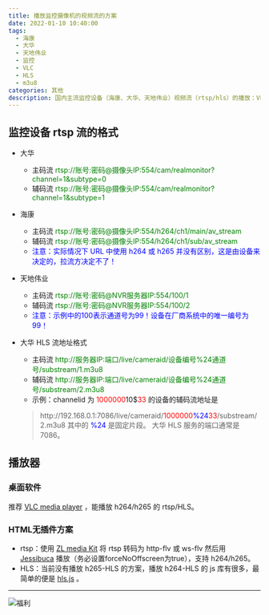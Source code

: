 ```yaml
---
title: 播放监控摄像机的视频流的方案
date: 2022-01-10 10:40:00
tags:
  - 海康
  - 大华
  - 天地伟业
  - 监控
  - VLC
  - HLS
  - m3u8
categories: 其他
description: 国内主流监控设备（海康、大华、天地伟业）视频流（rtsp/hls）的播放：VLC media player、Jessibuca。
---
```


## 监控设备 rtsp 流的格式
* 大华
  * 主码流 <font color="green">rtsp://账号:密码@摄像头IP:554/cam/realmonitor?channel=1&subtype=0</font>
  * 辅码流 <font color="green">rtsp://账号:密码@摄像头IP:554/cam/realmonitor?channel=1&subtype=1</font>
* 海康
  * 主码流 <font color="green">rtsp://账号:密码@摄像头IP:554/h264/ch1/main/av_stream</font>
  * 辅码流 <font color="green">rtsp://账号:密码@摄像头IP:554/h264/ch1/sub/av_stream</font>
  * <font color="blue">注意：实际情况下 URL 中使用 h264 或 h265 并没有区别，这是由设备来决定的，拉流方决定不了！</font>
* 天地伟业
  * 主码流 <font color="green">rtsp://账号:密码@NVR服务器IP:554/100/1</font>
  * 辅码流 <font color="green">rtsp://账号:密码@NVR服务器IP:554/100/2</font>
  * <font color="blue">注意：示例中的100表示通道号为99！设备在厂商系统中的唯一编号为99！</font>
* 大华 HLS 流地址格式
  * 主码流 <font color="green">http://服务器IP:端口/live/cameraid/设备编号%24通道号/substream/1.m3u8</font>
  * 辅码流 <font color="green">http://服务器IP:端口/live/cameraid/设备编号%24通道号/substream/2.m3u8</font>
  * 示例：channelid 为 <font color="red">1000000</font>$1$0$<font color="red">33</font> 的设备的辅码流地址是
  
  > http://<span></span>192.168.0.1:7086/live/cameraid/<font color="red">1000000</font><font color="blue">%24</font><font color="red">33</font>/substream/2.m3u8
  > 其中的 <font color="blue">%24</font> 是固定片段。
  > 大华 HLS 服务的端口通常是7086。

## 播放器

### 桌面软件
推荐 [VLC media player](https://www.videolan.org/) ，能播放 h264/h265 的 rtsp/HLS。

### HTML无插件方案
* rtsp：使用 [ZL media Kit](https://github.com/ZLMediaKit/ZLMediaKit) 将 rtsp 转码为 http-flv 或 ws-flv 然后用 [Jessibuca](http://jessibuca.monibuca.com/) 播放（务必设置forceNoOffscreen为true），支持 h264/h265。
* HLS：当前没有播放 h265-HLS 的方案，播放 h264-HLS 的 js 库有很多，最简单的便是 [hls.js](https://hls-js.netlify.app/api-docs/) 。

------
![福利](/images/骚图/三国杀/双乔3.jpg)


